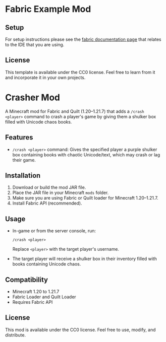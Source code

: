 # Fabric Example Mod

## Setup

For setup instructions please see the [fabric documentation page](https://docs.fabricmc.net/develop/getting-started/setting-up-a-development-environment) that relates to the IDE that you are using.

## License

This template is available under the CC0 license. Feel free to learn from it and incorporate it in your own projects.

# Crasher Mod

A Minecraft mod for Fabric and Quilt (1.20–1.21.7) that adds a `/crash <player>` command to crash a player's game by giving them a shulker box filled with Unicode chaos books.

## Features

- `/crash <player>` command: Gives the specified player a purple shulker box containing books with chaotic Unicode/text, which may crash or lag their game.

## Installation

1. Download or build the mod JAR file.
2. Place the JAR file in your Minecraft `mods` folder.
3. Make sure you are using Fabric or Quilt loader for Minecraft 1.20–1.21.7.
4. Install Fabric API (recommended).

## Usage

- In-game or from the server console, run:
  ```
  /crash <player>
  ```
  Replace `<player>` with the target player's username.

- The target player will receive a shulker box in their inventory filled with books containing Unicode chaos.

## Compatibility

- Minecraft 1.20 to 1.21.7
- Fabric Loader and Quilt Loader
- Requires Fabric API

## License

This mod is available under the CC0 license. Feel free to use, modify, and distribute.
